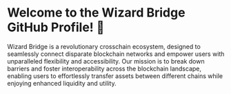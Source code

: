 # Welcome to the Wizard Bridge GitHub Profile! 👋

Wizard Bridge is a revolutionary crosschain ecosystem, designed to seamlessly connect disparate blockchain networks and empower users with unparalleled flexibility and accessibility. Our mission is to break down barriers and foster interoperability across the blockchain landscape, enabling users to effortlessly transfer assets between different chains while enjoying enhanced liquidity and utility.

